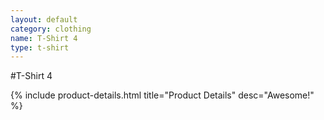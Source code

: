 ```yaml
---
layout: default
category: clothing
name: T-Shirt 4
type: t-shirt
---
```


#T-Shirt 4

{% include product-details.html title="Product Details" desc="Awesome!" %}